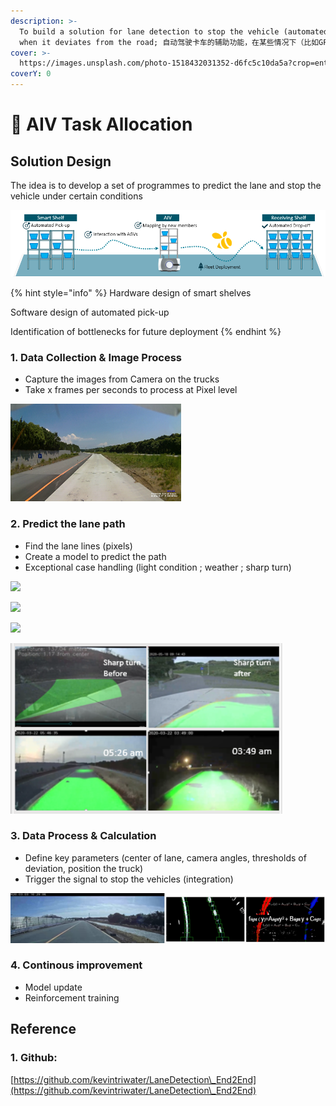 ```yaml
---
description: >-
  To build a solution for lane detection to stop the vehicle (automated driving)
  when it deviates from the road; 自动驾驶卡车的辅助功能，在某些情况下（比如GPS信号弱）停止测试中的车辆以避免碰撞
cover: >-
  https://images.unsplash.com/photo-1518432031352-d6fc5c10da5a?crop=entropy&cs=srgb&fm=jpg&ixid=MnwxOTcwMjR8MHwxfHNlYXJjaHw1fHxhdXRvbWF0aW9ufGVufDB8fHx8MTY0OTgyMDQ0Ng&ixlib=rb-1.2.1&q=85
coverY: 0
---
```


# 🤖 AIV Task Allocation

## Solution Design

The idea is to develop a set of programmes to predict the lane and stop the vehicle under certain conditions

![](<../.gitbook/assets/image (2).png>)

{% hint style="info" %}
Hardware design of smart shelves

Software design of automated pick-up&#x20;

Identification of bottlenecks for future deployment&#x20;
{% endhint %}

### 1. Data Collection & Image Process

* Capture the images from Camera on the trucks
* Take x frames per seconds to process at Pixel level

![](<../.gitbook/assets/image (1).png>)

### 2. Predict the lane path

* Find the lane lines (pixels)
* Create a model to predict the path
* Exceptional case handling (light condition ;  weather ; sharp turn)

![](../.gitbook/assets/1\_8Ad83Bjglm4UbyekDSpUXw.png)

![](../.gitbook/assets/1\_Jtis7YWHs6FdRtWQrQjA-A.jpeg)

![](../.gitbook/assets/1\_UXc1hiGAOs4t2i1F6iVVMQ.jpeg)

![](<../.gitbook/assets/image (2) (1).png>)

### 3. Data Process & Calculation&#x20;

* Define key parameters (center of lane, camera angles, thresholds of deviation, position the truck)
* Trigger the signal to stop the vehicles (integration)

![](<../.gitbook/assets/image (3).png>)

### 4. Continous improvement

* Model update
* Reinforcement training

## Reference

### 1. Github:

&#x20;     [https://github.com/kevintriwater/LaneDetection\_End2End](https://github.com/kevintriwater/LaneDetection\_End2End)
